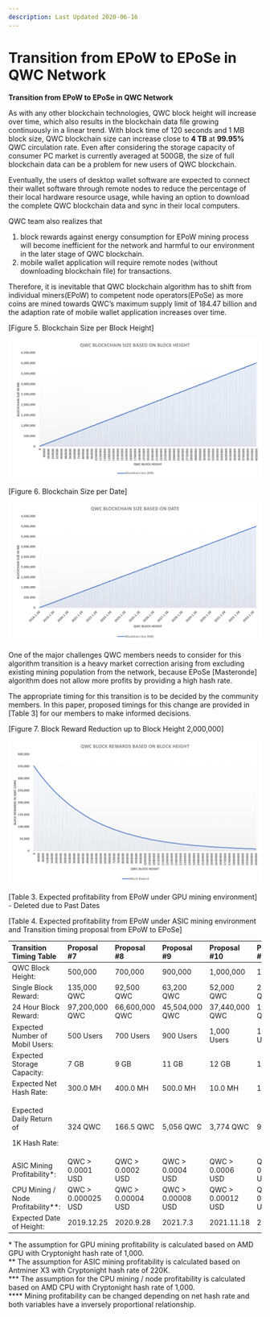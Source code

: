 ```yaml
---
description: Last Updated 2020-06-16
---
```


# Transition from EPoW to EPoSe in QWC Network

**Transition from EPoW to EPoSe in QWC Network**

As with any other blockchain technologies, QWC block height will increase over time, which also results in the blockchain data file growing continuously in a linear trend. With block time of 120 seconds and 1 MB block size, QWC blockchain size can increase close to **4 TB** at **99.95%** QWC circulation rate. Even after considering the storage capacity of consumer PC market is currently averaged at 500GB, the size of full blockchain data can be a problem for new users of QWC blockchain.

Eventually, the users of desktop wallet software are expected to connect their wallet software through remote nodes to reduce the percentage of their local hardware resource usage, while having an option to download the complete QWC blockchain data and sync in their local computers.

QWC team also realizes that

1. block rewards against energy consumption for EPoW mining process will become inefficient for the network and harmful to our environment in the later stage of QWC blockchain.
2. mobile wallet application will require remote nodes \(without downloading blockchain file\) for transactions.

Therefore, it is inevitable that QWC blockchain algorithm has to shift from individual miners\(EPoW\) to competent node operators\(EPoSe\) as more coins are mined towards QWC’s maximum supply limit of 184.47 billion and the adaption rate of mobile wallet application increases over time.

\[Figure 5. Blockchain Size per Block Height\]

![](.gitbook/assets/5.png)

\[Figure 6. Blockchain Size per Date\]

![](.gitbook/assets/6.png)

One of the major challenges QWC members needs to consider for this algorithm transition is a heavy market correction arising from excluding existing mining population from the network, because EPoSe \[Masteronde\] algorithm does not allow more profits by providing a high hash rate.

The appropriate timing for this transition is to be decided by the community members. In this paper, proposed timings for this change are provided in \[Table 3\] for our members to make informed decisions.

\[Figure 7. Block Reward Reduction up to Block Height 2,000,000\]

![](.gitbook/assets/7.png)

\[Table 3. Expected profitability from EPoW under GPU mining environment\] - Deleted due to Past Dates

\[Table 4. Expected profitability from EPoW under ASIC mining environment and Transition timing proposal from EPoW to EPoSe\]

<table>
  <thead>
    <tr>
      <th style="text-align:left">Transition Timing Table</th>
      <th style="text-align:left">Proposal #7</th>
      <th style="text-align:left">Proposal #8</th>
      <th style="text-align:left">Proposal #9</th>
      <th style="text-align:left">Proposal #10</th>
      <th style="text-align:left">Proposal #11</th>
      <th style="text-align:left">Proposal #12</th>
    </tr>
  </thead>
  <tbody>
    <tr>
      <td style="text-align:left">QWC Block Height:</td>
      <td style="text-align:left">500,000</td>
      <td style="text-align:left">700,000</td>
      <td style="text-align:left">900,000</td>
      <td style="text-align:left">1,000,000</td>
      <td style="text-align:left">1,500,000</td>
      <td style="text-align:left">2,000,000</td>
    </tr>
    <tr>
      <td style="text-align:left">Single Block Reward:</td>
      <td style="text-align:left">135,000 QWC</td>
      <td style="text-align:left">92,500 QWC</td>
      <td style="text-align:left">63,200 QWC</td>
      <td style="text-align:left">52,000 QWC</td>
      <td style="text-align:left">20,000 QWC</td>
      <td style="text-align:left">7,750 QWC</td>
    </tr>
    <tr>
      <td style="text-align:left">24 Hour Block Reward:</td>
      <td style="text-align:left">97,200,000 QWC</td>
      <td style="text-align:left">66,600,000 QWC</td>
      <td style="text-align:left">45,504,000 QWC</td>
      <td style="text-align:left">37,440,000 QWC</td>
      <td style="text-align:left">14,400,000 QWC</td>
      <td style="text-align:left">5,580,000 QWC</td>
    </tr>
    <tr>
      <td style="text-align:left">Expected Number of Mobil Users:</td>
      <td style="text-align:left">500 Users</td>
      <td style="text-align:left">700 Users</td>
      <td style="text-align:left">900 Users</td>
      <td style="text-align:left">1,000 Users</td>
      <td style="text-align:left">1,500 Users</td>
      <td style="text-align:left">2,000 Users</td>
    </tr>
    <tr>
      <td style="text-align:left">Expected Storage Capacity:</td>
      <td style="text-align:left">7 GB</td>
      <td style="text-align:left">9 GB</td>
      <td style="text-align:left">11 GB</td>
      <td style="text-align:left">12 GB</td>
      <td style="text-align:left">17 GB</td>
      <td style="text-align:left">TB</td>
    </tr>
    <tr>
      <td style="text-align:left">Expected Net Hash Rate:</td>
      <td style="text-align:left">300.0 MH</td>
      <td style="text-align:left">400.0 MH</td>
      <td style="text-align:left">500.0 MH</td>
      <td style="text-align:left">10.0 MH</td>
      <td style="text-align:left">15.0 MH</td>
      <td style="text-align:left">20.0 MH</td>
    </tr>
    <tr>
      <td style="text-align:left">
        <p>Expected Daily Return of</p>
        <p>1K Hash Rate:</p>
      </td>
      <td style="text-align:left">324 QWC</td>
      <td style="text-align:left">166.5 QWC</td>
      <td style="text-align:left">5,056 QWC</td>
      <td style="text-align:left">3,774 QWC</td>
      <td style="text-align:left">960 QWC</td>
      <td style="text-align:left">279 QWC</td>
    </tr>
    <tr>
      <td style="text-align:left">ASIC Mining Profitability*:</td>
      <td style="text-align:left">QWC &gt; 0.0001 USD</td>
      <td style="text-align:left">QWC &gt; 0.0002 USD</td>
      <td style="text-align:left">QWC &gt; 0.0004 USD</td>
      <td style="text-align:left">QWC &gt; 0.0006 USD</td>
      <td style="text-align:left">QWC &gt; 0.0022 USD</td>
      <td style="text-align:left">QWC &gt; 0.008 USD</td>
    </tr>
    <tr>
      <td style="text-align:left">CPU Mining / Node Profitability**:</td>
      <td style="text-align:left">QWC &gt; 0.000025 USD</td>
      <td style="text-align:left">QWC &gt; 0.00004 USD</td>
      <td style="text-align:left">QWC &gt; 0.00008 USD</td>
      <td style="text-align:left">QWC &gt; 0.00012 USD</td>
      <td style="text-align:left">QWC &gt; 0.0004 USD</td>
      <td style="text-align:left">QWC &gt; 0.0016 USD</td>
    </tr>
    <tr>
      <td style="text-align:left">Expected Date of Height:</td>
      <td style="text-align:left">2019.12.25</td>
      <td style="text-align:left">2020.9.28</td>
      <td style="text-align:left">2021.7.3</td>
      <td style="text-align:left">2021.11.18</td>
      <td style="text-align:left">2023.10.14</td>
      <td style="text-align:left">2025.9.7</td>
    </tr>
  </tbody>
</table>

\* The assumption for GPU mining profitability is calculated based on AMD GPU with Cryptonight hash rate of 1,000.  
\*\* The assumption for ASIC mining profitability is calculated based on Antminer X3 with Cryptonight hash rate of 220K.  
\*\*\* The assumption for the CPU mining / node profitability is calculated based on AMD CPU with Cryptonight hash rate of 1,000.  
\*\*\*\* Mining profitability can be changed depending on net hash rate and both variables have a inversely proportional relationship.

